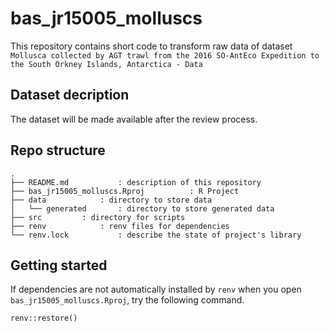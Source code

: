 # bas\_jr15005\_molluscs 


This repository contains short code to transform raw data of dataset `Mollusca collected by AGT trawl from the 2016 SO-AntEco Expedition to the South Orkney Islands, Antarctica - Data`


## Dataset decription

The dataset will be made available after the review process.

## Repo structure

```
.
├── README.md 			: description of this repository
├── bas_jr15005_molluscs.Rproj	        : R Project
├── data			: directory to store data
│   └── generated		: directory to store generated data
├── src			: directory for scripts
├── renv 			: renv files for dependencies
└── renv.lock			: describe the state of project's library
```

## Getting started

If dependencies are not automatically installed by `renv` when you open `bas_jr15005_molluscs.Rproj`, try the following command.

```{r}
renv::restore()
```

